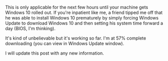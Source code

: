 This is only applicable for the next few hours until your machine gets Windows 10 rolled out. If you're inpatient like me, a friend tipped me off that he was able to install Windows 10 prematurely by simply forcing Windows Update to download Windows 10 and then setting his system time forward a day (BIOS, I'm thinking).

It's kind of unbelievable but it's working so far. I'm at 57% complete downloading (you can view in Windows Update window).

I will update this post with any new information.
